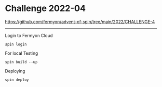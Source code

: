 # Challenge 2022-04

https://github.com/fermyon/advent-of-spin/tree/main/2022/CHALLENGE-4

---

Login to Fermyon Cloud

````shell
spin login
````

For local Testing

````shell
spin build --up
````

Deploying

```shell
spin deploy
```